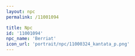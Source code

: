 ```yaml
---
layout: npc
permalink: /11001094

title: Npc
id: '11001094'
npc_name: 'Berriat'
icon_url: 'portrait/npc/11000324_kantata_p.png'
---
```

